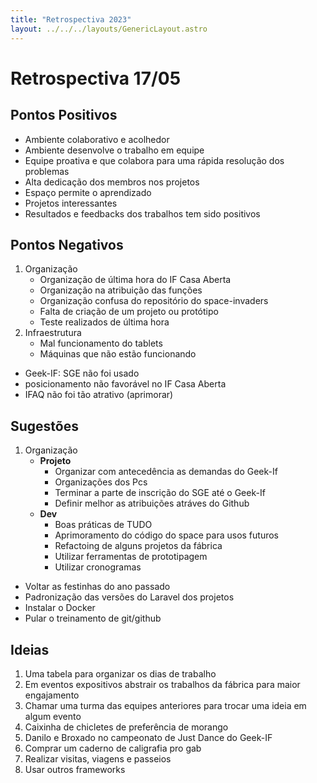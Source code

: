```yaml
---
title: "Retrospectiva 2023"
layout: ../../../layouts/GenericLayout.astro
---
```


# Retrospectiva 17/05

## Pontos Positivos
<!-- - Quando o dedé sai do front end ele funciona -->
- Ambiente colaborativo e acolhedor
- Ambiente desenvolve o trabalho em equipe
- Equipe proativa e que colabora para uma rápida resolução dos problemas
- Alta dedicação dos membros nos projetos
- Espaço permite o aprendizado
- Projetos interessantes
- Resultados e feedbacks dos trabalhos tem sido positivos

## Pontos Negativos
1. Organização
    - Organização de última hora do IF Casa Aberta
    - Organização na atribuição das funções
    - Organização confusa do repositório do space-invaders
    - Falta de criação de um projeto ou protótipo
    - Teste realizados de última hora
2. Infraestrutura
    - Mal funcionamento do tablets
    - Máquinas que não estão funcionando
- Geek-IF: SGE não foi usado
- posicionamento não favorável no IF Casa Aberta
- IFAQ não foi tão atrativo (aprimorar)

## Sugestões
1. Organização 
    - **Projeto**
        - Organizar com antecedência as demandas do Geek-If
        - Organizações dos Pcs
        - Terminar a parte de inscrição do SGE até o Geek-If
        - Definir melhor as atribuições atráves do Github
    - **Dev**
        - Boas práticas de TUDO
        - Aprimoramento do código do space para usos futuros
        - Refactoing de alguns projetos da fábrica
        - Utilizar ferramentas de prototipagem
        - Utilizar cronogramas
- Voltar as festinhas do ano passado
- Padronização das versões do Laravel dos projetos
- Instalar o Docker
- Pular o treinamento de git/github
## Ideias
1. Uma tabela para organizar os dias de trabalho
2. Em eventos expositivos abstrair os trabalhos da fábrica para maior engajamento
3. Chamar uma turma das equipes anteriores para trocar uma ideia em algum evento
4. Caixinha de chicletes de preferência de morango
5. Danilo e Broxado no campeonato de Just Dance do Geek-IF
6. Comprar um caderno de caligrafia pro gab
7. Realizar visitas, viagens e passeios
8. Usar outros frameworks 

